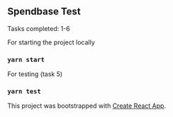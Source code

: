 ## Spendbase Test

Tasks completed: 1-6

For starting the project locally
### `yarn start`

For testing (task 5)
### `yarn test`

This project was bootstrapped with [Create React App](https://github.com/facebook/create-react-app).
